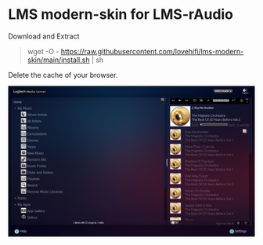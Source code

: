 # LMS modern-skin for LMS-rAudio
Download and Extract
> wget -O - https://raw.githubusercontent.com/lovehifi/lms-modern-skin/main/install.sh | sh
>
>
Delete the cache of your browser.

![Screenshot](LMS-skin.png)

